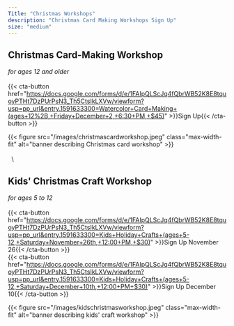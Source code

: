 ```yaml
---
Title: "Christmas Workshops"
description: "Christmas Card Making Workshops Sign Up"
size: "medium"
---
```


## Christmas Card-Making Workshop 

_for ages 12 and older_\
\
{{< cta-button href="https://docs.google.com/forms/d/e/1FAIpQLScJq4fQbrWB52K8E8tquoyPTHt7DzPUrPsN3_Th5CtsIkLXVw/viewform?usp=pp_url&entry.1591633300=Watercolor+Card+Making+(ages+12%2B,+Friday+December+2,+6:30+PM,+$45)" >}}Sign Up{{< /cta-button >}}


{{< figure src="/images/christmascardworkshop.jpeg" class="max-width-fit" alt="banner describing Christmas card workshop" >}}
&nbsp; \
&nbsp; \
&nbsp; \
## Kids' Christmas Craft Workshop

_for ages 5 to 12_\
\
{{< cta-button href="https://docs.google.com/forms/d/e/1FAIpQLScJq4fQbrWB52K8E8tquoyPTHt7DzPUrPsN3_Th5CtsIkLXVw/viewform?usp=pp_url&entry.1591633300=Kids+Holiday+Crafts+(ages+5-12,+Saturday+November+26th,+12:00+PM,+$30)" >}}Sign Up November 26{{< /cta-button >}}\
{{< cta-button href="https://docs.google.com/forms/d/e/1FAIpQLScJq4fQbrWB52K8E8tquoyPTHt7DzPUrPsN3_Th5CtsIkLXVw/viewform?usp=pp_url&entry.1591633300=Kids+Holiday+Crafts+(ages+5-12,+Saturday+December+10th,+12:00+PM+$30)" >}}Sign Up December 10{{< /cta-button >}}


{{< figure src="/images/kidschristmasworkshop.jpeg" class="max-width-fit" alt="banner describing kids' craft workshop" >}}





